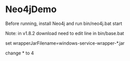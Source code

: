 Neo4jDemo
=========
Before running, install Neo4j and run bin/neo4j.bat start  

Note: in v1.8.2 download need to edit line in bin/base.bat  

set wrapperJarFilename=windows-service-wrapper-*.jar  

change * to 4
